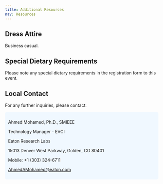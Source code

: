 ```yaml
---
title: Additional Resources
nav: Resources
---
```



## Dress Attire 
Business casual.

## Special Dietary Requirements
Please note any special dietary requirements in the registration form to this event.

## Local Contact

For any further inquiries, please contact:

<div style="background-color: #f0f8ff; padding: 10px; border-radius: 5px;">
  <p> 
  Ahmed Mohamed, Ph.D., SMIEEE

  Technology Manager - EVCI

  Eaton Research Labs

  15013 Denver West Parkway, Golden, CO 80401

  Mobile: +1 (303) 324-6711
  
  [AhmedAMohamed@eaton.com](AhmedAMohamed@eaton.com)</p>
</div>




